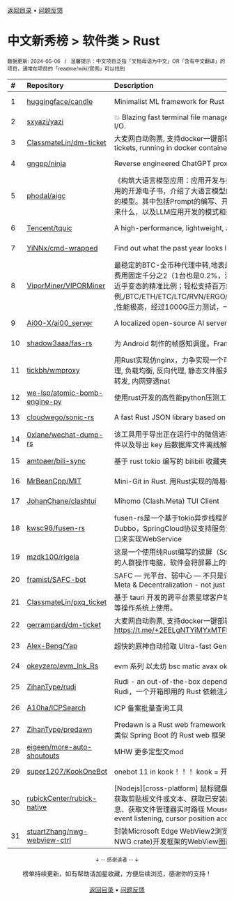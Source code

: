 <a href="https://gitee.com/GrowingGit/GitHub-Chinese-Top-Charts#github中文排行榜">返回目录</a> • <a href="/content/docs/feedback.md">问题反馈</a>

# 中文新秀榜 > 软件类 > Rust
<sub>数据更新: 2024-05-06&nbsp;&nbsp;&nbsp;/&nbsp;&nbsp;&nbsp;温馨提示：中文项目泛指「文档母语为中文」OR「含有中文翻译」的项目，通常在项目的「readme/wiki/官网」可以找到</sub>

|#|Repository|Description|Stars|Updated|Created|
|:-|:-|:-|:-|:-|:-|
|1|[huggingface/candle](https://github.com/huggingface/candle)|Minimalist ML framework for Rust|13609|2024-05-05|2023-06-19|
|2|[sxyazi/yazi](https://github.com/sxyazi/yazi)|💥 Blazing fast terminal file manager written in Rust, based on async I/O.|8163|2024-05-04|2023-07-08|
|3|[ClassmateLin/dm-ticket](https://github.com/ClassmateLin/dm-ticket)|大麦网自动购票, 支持docker一键部署。Damai automatically purchases tickets, running in docker container.|7659|2024-03-04|2023-05-22|
|4|[gngpp/ninja](https://github.com/gngpp/ninja)|Reverse engineered ChatGPT proxy|1735|2024-03-04|2023-05-20|
|5|[phodal/aigc](https://github.com/phodal/aigc)|《构筑大语言模型应用：应用开发与架构设计》一本关于 LLM 在真实世界应用的开源电子书，介绍了大语言模型的基础知识和应用，以及如何构建自己的模型。其中包括Prompt的编写、开发和管理，探索最好的大语言模型能带来什么，以及LLM应用开发的模式和架构设计。|1209|2024-01-23|2023-06-22|
|6|[Tencent/tquic](https://github.com/Tencent/tquic)|A high-performance, lightweight, and cross-platform QUIC library|891|2024-04-30|2023-10-26|
|7|[YiNNx/cmd-wrapped](https://github.com/YiNNx/cmd-wrapped)|Find out what the past year looks like in command line!|877|2024-02-11|2023-12-29|
|8|[ViporMiner/VIPORMiner](https://github.com/ViporMiner/VIPORMiner)|最稳定的BTC-全币种代理中转,地表最强矿池代理 矿池中转 矿池抽水开发者费用固定千分之2（1台也是0.2%，没有矿机数量门坎）几乎无损的转发，近乎变态的精准比例；轻松支持百万级并发！开发费单一抽取.精准比例,/BTC/ETH/ETC/LTC/RVN/ERGO/CFX/KAS/IRON/CKB/KDA/ZEC/NEXA ,性能极高，经过1000G压力测试，一键安装上手简单！！minerproxy  ...|496|2024-05-05|2023-08-16|
|9|[Ai00-X/ai00_server](https://github.com/Ai00-X/ai00_server)|A localized open-source AI server that is better than ChatGPT.|386|2024-05-05|2023-07-10|
|10|[shadow3aaa/fas-rs](https://github.com/shadow3aaa/fas-rs)|为 Android 制作的帧感知调度。Frame aware scheduling for android.|334|2024-04-30|2023-06-13|
|11|[tickbh/wmproxy](https://github.com/tickbh/wmproxy)|用Rust实现仿nginx，力争实现一个可替代方案，http/https代理, socks5代理, 负载均衡, 反向代理, 静态文件服务器，四层TCP/UDP转发，websocket转发, 内网穿透nat|318|2024-04-03|2023-08-16|
|12|[we-lsp/atomic-bomb-engine-py](https://github.com/we-lsp/atomic-bomb-engine-py)|使用rust开发的高性能python压测工具|315|2024-05-02|2024-03-07|
|13|[cloudwego/sonic-rs](https://github.com/cloudwego/sonic-rs)|A fast Rust JSON library based on SIMD.|315|2024-04-22|2023-07-27|
|14|[0xlane/wechat-dump-rs](https://github.com/0xlane/wechat-dump-rs)|该工具用于导出正在运行中的微信进程的 key 并自动解密所有微信数据库文件以及导出 key 后数据库文件离线解密。|302|2023-11-12|2023-09-19|
|15|[amtoaer/bili-sync](https://github.com/amtoaer/bili-sync)|基于 rust tokio 编写的 bilibili 收藏夹同步下载工具。|263|2024-05-05|2023-11-20|
|16|[MrBeanCpp/MIT](https://github.com/MrBeanCpp/MIT)|Mini-Git in Rust. 用Rust实现的简易Git|142|2024-01-10|2023-12-12|
|17|[JohanChane/clashtui](https://github.com/JohanChane/clashtui)|Mihomo (Clash.Meta) TUI Client|132|2024-05-03|2023-11-18|
|18|[kwsc98/fusen-rs](https://github.com/kwsc98/fusen-rs)|fusen-rs是一个基于tokio异步线程的轻量级，高性能微服务框架，兼容Dubbo，SpringCloud协议支持服务注册与发现，并且可以通过暴露HTTP接口来实现WebService|113|2024-04-30|2023-10-08|
|19|[mzdk100/rigela](https://github.com/mzdk100/rigela)|这是一个使用纯Rust编写的读屏（Screen Reader）项目，用于视力有障碍的人群操作电脑，软件会将屏幕上的各种信息转换成语音输出。|101|2024-04-27|2024-01-15|
|20|[framist/SAFC-bot](https://github.com/framist/SAFC-bot)|SAFC — 元平台、弱中心 — 不只是评价导师   Student Anti-Fraud Center - Meta & Decentralization - not just reviewing supervisor|100|2024-02-20|2023-08-30|
|21|[ClassmateLin/pxq_ticket](https://github.com/ClassmateLin/pxq_ticket)|基于 tauri 开发的跨平台票星球客户端，可在 Linux、Windows 和 macOS 等操作系统上使用。|88|2024-03-15|2024-02-23|
|22|[gerrampard/dm-ticket](https://github.com/gerrampard/dm-ticket)|大麦网自动购票, 支持docker一键部署。https://t.me/+2EELgNTYiMYxMTFl|87|2024-03-04|2023-05-27|
|23|[Alex-Beng/Yap](https://github.com/Alex-Beng/Yap)|超快的原神自动拾取   Ultra-fast Genshin Impact Auto Pickup|79|2024-05-05|2023-07-03|
|24|[okeyzero/evm_Ink_Rs](https://github.com/okeyzero/evm_Ink_Rs)|evm 系列 以太坊 bsc matic avax okx 等 区块链 通用 快速 打铭文工具|75|2024-01-14|2023-12-02|
|25|[ZihanType/rudi](https://github.com/ZihanType/rudi)|Rudi - an out-of-the-box dependency injection framework for Rust -- Rudi，一个开箱即用的 Rust 依赖注入框架|65|2024-04-09|2023-08-09|
|26|[A10ha/ICPSearch](https://github.com/A10ha/ICPSearch)|ICP 备案批量查询工具|63|2024-03-12|2023-10-18|
|27|[ZihanType/predawn](https://github.com/ZihanType/predawn)|Predawn is a Rust web framework like Spring Boot -- Predawn 是一个类似 Spring Boot 的 Rust web 框架|57|2024-05-03|2024-03-05|
|28|[eigeen/more-auto-shoutouts](https://github.com/eigeen/more-auto-shoutouts)|MHW 更多定型文mod|56|2024-04-18|2024-03-20|
|29|[super1207/KookOneBot](https://github.com/super1207/KookOneBot)|onebot 11 in kook！！！ kook = 开黑啦|46|2024-04-16|2023-06-05|
|30|[rubickCenter/rubick-native](https://github.com/rubickCenter/rubick-native)|[Nodejs][cross-platform] 鼠标键盘模拟输入&事件监听、光标位置获取、获取剪贴板文件或文本、获取已安装应用列表和图标、获取活跃&聚焦窗口信息、获取文件管理器实时路径   Mouse and keyboard simulation input & event listening, cursor position acquisition, get clipboard file o ...|41|2023-12-08|2023-09-26|
|31|[stuartZhang/nwg-webview-ctrl](https://github.com/stuartZhang/nwg-webview-ctrl)|封装Microsoft Edge WebView2浏览器内核为Native Windows GUI (i.e. NWG crate)开发框架的WebView图形控件|40|2023-11-27|2023-11-25|

<div align="center">
    <p><sub>↓ -- 感谢读者 -- ↓</sub></p>
    榜单持续更新，如有帮助请加星收藏，方便后续浏览，感谢你的支持！
</div>

<br/>

<div align="center"><a href="https://gitee.com/GrowingGit/GitHub-Chinese-Top-Charts#github中文排行榜">返回目录</a> • <a href="/content/docs/feedback.md">问题反馈</a></div>
